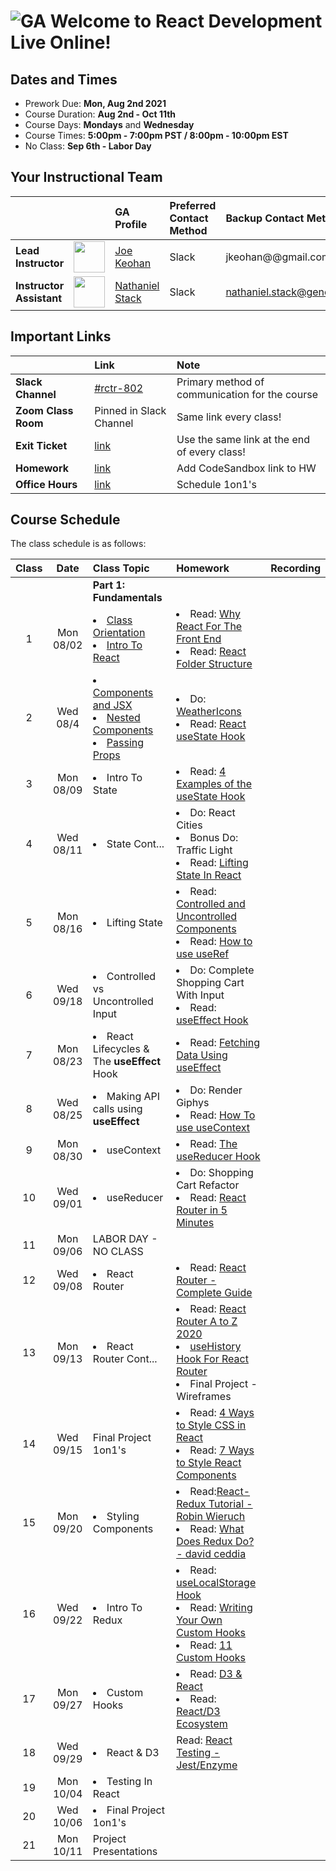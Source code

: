 # ![GA](https://ga-dash.s3.amazonaws.com/production/assets/logo-9f88ae6c9c3871690e33280fcf557f33.png) Welcome to React Development Live Online!

## Dates and Times

* Prework Due: **Mon, Aug 2nd 2021**
* Course Duration: **Aug 2nd - Oct 11th**
* Course Days: **Mondays** and **Wednesday**
* Course Times: **5:00pm - 7:00pm PST / 8:00pm - 10:00pm EST** 
* No Class: **Sep 6th - Labor Day**


## Your Instructional Team

| | | GA Profile | Preferred Contact Method | Backup Contact Method |
| :--- | :--- | :--- | :--- | :--- |
| **Lead Instructor** | <img src="https://i.imgur.com/QYb5xoN.png" height="50"> | [Joe Keohan](https://generalassemb.ly/instructors/joe-keohan/7866) | Slack | jkeohan@@gmail.com|
| **Instructor Assistant** | <img src="https://i.imgur.com/FmcnxV4.png" height="50"> |[Nathaniel Stack](https://generalassemb.ly/instructors/nathaniel-stack/22752) | Slack | nathaniel.stack@generalassemb.ly|


## Important Links

| | Link | Note | 
| :--- | :--- | :--- |
| **Slack Channel** | [#rctr-802]() | Primary method of communication for the course |
| **Zoom Class Room** | Pinned in Slack Channel | Same link every class! |
| **Exit Ticket** | [link](https://docs.google.com/forms/d/e/1FAIpQLScXC8fZxuNYXEWOIEcwZgGHkUqIW9EoFbrbGR5pVC3fIEfv_g/viewform) | Use the same link at the end of every class! |
| **Homework** | [link](https://docs.google.com/spreadsheets/d/1znSaQg63lTMiBTZCmFox-6ahVYti0gU_3LQ6V3vVpFo/edit?usp=sharing) | Add CodeSandbox link to HW |
| **Office Hours** | [link](https://docs.google.com/spreadsheets/d/1znSaQg63lTMiBTZCmFox-6ahVYti0gU_3LQ6V3vVpFo/edit?usp=sharing) | Schedule 1on1's |



## Course Schedule

The class schedule is as follows:


| Class | Date | Class Topic | Homework | Recording |
| :---: | :---: | :--- | :--- | :---: |
||| **Part 1: Fundamentals** |
| 1  | Mon 08/02 | <li>[Class Orientation](https://github.com/jkeohan/rctr-8-2-21/blob/main/w01d01/orientation.md)</li><li>[Intro To React](https://github.com/jkeohan/rctr-8-2-21/blob/main/w01d01/intro-to-react.md)</li> | <li>Read: [Why React For The Front End](https://www.cloudways.com/blog/why-reactjs-for-front-end/)</li><li>Read: [React Folder Structure](https://www.robinwieruch.de/react-folder-structure?utm_campaign=Robin%20Wieruch%20-%20A%20Developer%27s%20Newsletter&utm_medium=email&utm_source=Revue%20newsletter)</li>| []() |
| 2  | Wed 08/4 | <li>[Components and JSX](https://github.com/jkeohan/rctr-8-2-21/blob/main/w01d02/components-and-jsx.md)</li><li>[Nested Components](https://github.com/jkeohan/rctr-8-2-21/blob/main/w01d02/nested-compnents.md)</li><li>[Passing Props](https://github.com/jkeohan/rctr-8-2-21/blob/main/w01d02/passing-props.md)</li> | <li>Do: [WeatherIcons](https://github.com/jkeohan/rctr-8-2-21/blob/main/homework/w01/weatherIcons.md)</li>  <li>Read: [React useState Hook](https://www.robinwieruch.de/react-usestate-hook)</li> | []() |
| 3  | Mon 08/09 |  <li>Intro To State </li> | <li>Read: [4 Examples of the useState Hook](https://daveceddia.com/usestate-hook-examples/)</li> | []() |
| 4  | Wed 08/11 | <li>State Cont...</li> | <li>Do: React Cities<li>Bonus Do: Traffic Light</li><li>Read: [Lifting State In React](https://www.robinwieruch.de/react-lift-state)</li> | []() |
| 5  | Mon 08/16 | <li>Lifting State</li>  | <li>Read: [Controlled and Uncontrolled Components](https://medium.com/tech-tajawal/controlled-and-uncontrolled-components-in-react-6d5f260b46dd)</li><li>Read: [How to use useRef](https://www.robinwieruch.de/react-ref?utm_campaign=Robin%20Wieruch%20-%20A%20Developer%27s%20Newsletter&utm_medium=email&utm_source=Revue%20newsletter) | []() |
| 6  | Wed 09/18 | <li>Controlled vs Uncontrolled Input</li> |  <li>Do: Complete Shopping Cart With Input</li><li>Read: [useEffect Hook](https://www.robinwieruch.de/react-hooks)</li> | []()| |
| 7  | Mon 08/23 | <li>React Lifecycles & The **useEffect** Hook</li> | <li>Read: [Fetching Data Using useEffect](https://www.robinwieruch.de/react-hooks-fetch-data)| |
| 8  | Wed 08/25 | <li>Making API calls using **useEffect**</li> |<li>Do: Render Giphys</li><li>Read: [How To use useContext](https://www.robinwieruch.de/react-usecontext-hook) | []() |
| 9  | Mon 08/30 | <li>useContext</li> | <li>Read: [The useReducer Hook](https://www.robinwieruch.de/react-usereducer-hook)</li>  | []() |
| 10  | Wed 09/01 | <li>useReducer</li> | <li>Do: Shopping Cart Refactor</li><li>Read: [React Router in 5 Minutes](https://www.freecodecamp.org/news/react-router-in-5-minutes/)  | []() |
| 11  | Mon 09/06 | LABOR DAY - NO CLASS |  |  |
| 12  | Wed 09/08 | <li>React Router</li>  | <li>Read: [React Router - Complete Guide](https://www.sitepoint.com/react-router-complete-guide/)</li> | []() |
| 13  | Mon 09/13 | <li>React Router Cont...</li> | <li>Read: [React Router A to Z 2020](https://medium.com/@SakibAdnan/react-router-a-to-z-2020-11310fb2e74a)</li><li>[useHistory Hook For React Router](https://medium.com/javascript-in-plain-english/navigating-your-react-app-with-the-usehistory-hook-c7c465bfc6f6)</li><li>Final Project - Wireframes</li> | []() |
| 14  | Wed 09/15|  Final Project 1on1's | <li>Read: [4 Ways to Style CSS in React](https://www.robinwieruch.de/react-css-styling)</li><li>Read: [7 Ways to Style React Components](https://www.sitepoint.com/react-components-styling-options/)</li>  |  |
| 15  | Mon 09/20 | <li>Styling Components</li> | <li>Read:[React-Redux Tutorial - Robin Wieruch](https://www.robinwieruch.de/react-redux-tutorial#redux-store)</li><li>Read: [What Does Redux Do? - david ceddia](https://daveceddia.com/what-does-redux-do/)</li> | []() |
| 16  | Wed 09/22 | <li>Intro To Redux</li>  | <li>Read: [useLocalStorage Hook](https://usehooks.com/useLocalStorage/)</li><li>Read: [Writing Your Own Custom Hooks](https://blog.bitsrc.io/writing-your-own-custom-hooks-4fbcf77e112e)</li><li>Read: [11 Custom Hooks](https://blog.bitsrc.io/11-useful-custom-react-hooks-for-your-next-app-c66307cf0f0c)</li>  | []() |
| 17 | Mon 09/27 | <li>Custom Hooks</li> | <li>Read: [D3 & React](https://wattenberger.com/blog/react-and-d3#creating-svg-elements) <li>Read: [React/D3 Ecosystem](https://www.smashingmagazine.com/2018/02/react-d3-ecosystem/) | []() |
| 18  | Wed 09/29 | <li>React & D3</li> | Read: [React Testing - Jest/Enzyme](https://medium.com/javascript-in-plain-english/testing-in-react-part-1-types-tools-244107abf0c6)  | []() |
| 19  | Mon 10/04 | <li>Testing In React</li> | |  |
| 20  | Wed 10/06 |  <li>Final Project 1on1's</li>   |  |  |
| 21  | Mon 10/11 | Project Presentations |  |  |
